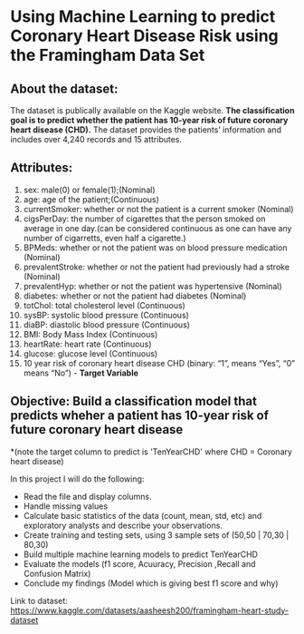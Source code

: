 # Using Machine Learning to predict Coronary Heart Disease Risk using the Framingham Data Set
## About the dataset:
The dataset is publically available on the Kaggle website. **The classification goal is to predict whether the patient has 10-year risk of future coronary heart disease (CHD).** The dataset provides the patients’ information and includes over 4,240 records and 15 attributes.


## Attributes:
1. sex: male(0) or female(1);(Nominal)
2. age: age of the patient;(Continuous)
3. currentSmoker: whether or not the patient is a current smoker (Nominal)
4. cigsPerDay: the number of cigarettes that the person smoked on average in one day.(can be considered continuous as one can have any number of cigarretts, even half a cigarette.)
5. BPMeds: whether or not the patient was on blood pressure medication (Nominal)
6. prevalentStroke: whether or not the patient had previously had a stroke (Nominal)
7. prevalentHyp: whether or not the patient was hypertensive (Nominal)
8. diabetes: whether or not the patient had diabetes (Nominal)
9. totChol: total cholesterol level (Continuous)
10. sysBP: systolic blood pressure (Continuous)
11. diaBP: diastolic blood pressure (Continuous)
12. BMI: Body Mass Index (Continuous)
13. heartRate: heart rate (Continuous)
14. glucose: glucose level (Continuous)
15. 10 year risk of coronary heart disease CHD (binary: “1”, means “Yes”, “0” means “No”) - **Target Variable**


## Objective: Build a classification model that predicts wheher a patient has 10-year risk of future coronary heart disease
*(note the target column to predict is 'TenYearCHD' where CHD = Coronary heart disease)


In this project I will do the following:
- Read the file and display columns.
- Handle missing values
- Calculate basic statistics of the data (count, mean, std, etc) and exploratory analysts and describe your observations.
- Create training and testing sets, using 3 sample sets of (50,50 | 70,30 | 80,30)
- Build multiple machine learning models to predict TenYearCHD
- Evaluate the models (f1 score, Acuuracy, Precision ,Recall and Confusion Matrix)
- Conclude my findings (Model which is giving best f1 score and why)


Link to dataset:
https://www.kaggle.com/datasets/aasheesh200/framingham-heart-study-dataset
